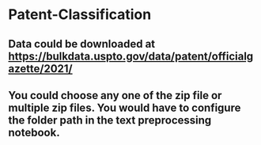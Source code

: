 # Patent-Classification


## Data could be downloaded at https://bulkdata.uspto.gov/data/patent/officialgazette/2021/
## You could choose any one of the zip file or multiple zip files. You would have to configure the folder path in the text preprocessing notebook.
